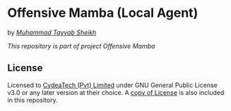# Offensive Mamba (Local Agent)
by *[Muhammad Tayyab Sheikh](https://github.com/cstayyab)*

*This repository is part of project Offensive Mamba*

## License
Licensed to [CydeaTech (Pvt) Limited](https://github.com/CydeaTechLtd) under GNU General Public License v3.0 or any later version at their choice.
A [copy of License](https://github.com/CydeaTechLtd/offensive-mamba-localagent/blob/master/LICENSE) is also included in this repository.

